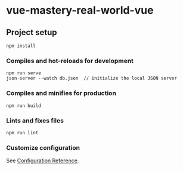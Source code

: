 # vue-mastery-real-world-vue

## Project setup
```
npm install
```

### Compiles and hot-reloads for development
```
npm run serve
json-server --watch db.json  // initialize the local JSON server
```

### Compiles and minifies for production
```
npm run build
```

### Lints and fixes files
```
npm run lint
```

### Customize configuration
See [Configuration Reference](https://cli.vuejs.org/config/).
